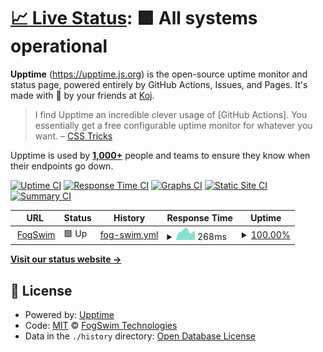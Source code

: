 # [📈 Live Status](https://FogSwim.github.io/xfar-uptime): <!--live status--> **🟩 All systems operational**

<!--start: d-->

**Upptime** (https://upptime.js.org) is the open-source uptime monitor and status page, powered entirely by GitHub Actions, Issues, and Pages. It's made with 💚 by your friends at [Koj](https://koj.co).

> I find Upptime an incredible clever usage of \[GitHub Actions]. You essentially get a free configurable uptime monitor for whatever you want. – [CSS Tricks](https://css-tricks.com/upptime/)

Upptime is used by [**1,000+**](https://github.com/topics/upptime) people and teams to ensure they know when their endpoints go down.

<!--end: description-->

[![Uptime CI](https://github.com/FogSwim/xfar-uptime/workflows/Uptime%20CI/badge.svg)](https://github.com/FogSwim/xfar-uptime/actions?query=workflow%3A%22Uptime+CI%22)
[![Response Time CI](https://github.com/FogSwim/xfar-uptime/workflows/Response%20Time%20CI/badge.svg)](https://github.com/FogSwim/xfar-uptime/actions?query=workflow%3A%22Response+Time+CI%22)
[![Graphs CI](https://github.com/FogSwim/xfar-uptime/workflows/Graphs%20CI/badge.svg)](https://github.com/FogSwim/xfar-uptime/actions?query=workflow%3A%22Graphs+CI%22)
[![Static Site CI](https://github.com/FogSwim/xfar-uptime/workflows/Static%20Site%20CI/badge.svg)](https://github.com/FogSwim/xfar-uptime/actions?query=workflow%3A%22Static+Site+CI%22)
[![Summary CI](https://github.com/FogSwim/xfar-uptime/workflows/Summary%20CI/badge.svg)](https://github.com/FogSwim/xfar-uptime/actions?query=workflow%3A%22Summary+CI%22)

<!--start: status pages-->
<!-- This summary is generated by Upptime (https://github.com/upptime/upptime) -->
<!-- Do not edit this manually, your changes will be overwritten -->
<!-- prettier-ignore -->
| URL | Status | History | Response Time | Uptime |
| --- | ------ | ------- | ------------- | ------ |
| <img alt="" src="https://icons.duckduckgo.com/ip3/www.fogswim.com.ico" height="13"> [FogSwim](https://www.fogswim.com/) | 🟩 Up | [fog-swim.yml](https://github.com/fogswim/xfar-uptime/commits/HEAD/history/fog-swim.yml) | <details><summary><img alt="Response time graph" src="./graphs/fog-swim/response-time-week.png" height="20"> 268ms</summary><br><a href="https://FogSwim.github.io/xfar-uptime/history/fog-swim"><img alt="Response time 298" src="https://img.shields.io/endpoint?url=https%3A%2F%2Fraw.githubusercontent.com%2Ffogswim%2Fxfar-uptime%2FHEAD%2Fapi%2Ffog-swim%2Fresponse-time.json"></a><br><a href="https://FogSwim.github.io/xfar-uptime/history/fog-swim"><img alt="24-hour response time 343" src="https://img.shields.io/endpoint?url=https%3A%2F%2Fraw.githubusercontent.com%2Ffogswim%2Fxfar-uptime%2FHEAD%2Fapi%2Ffog-swim%2Fresponse-time-day.json"></a><br><a href="https://FogSwim.github.io/xfar-uptime/history/fog-swim"><img alt="7-day response time 268" src="https://img.shields.io/endpoint?url=https%3A%2F%2Fraw.githubusercontent.com%2Ffogswim%2Fxfar-uptime%2FHEAD%2Fapi%2Ffog-swim%2Fresponse-time-week.json"></a><br><a href="https://FogSwim.github.io/xfar-uptime/history/fog-swim"><img alt="30-day response time 273" src="https://img.shields.io/endpoint?url=https%3A%2F%2Fraw.githubusercontent.com%2Ffogswim%2Fxfar-uptime%2FHEAD%2Fapi%2Ffog-swim%2Fresponse-time-month.json"></a><br><a href="https://FogSwim.github.io/xfar-uptime/history/fog-swim"><img alt="1-year response time 290" src="https://img.shields.io/endpoint?url=https%3A%2F%2Fraw.githubusercontent.com%2Ffogswim%2Fxfar-uptime%2FHEAD%2Fapi%2Ffog-swim%2Fresponse-time-year.json"></a></details> | <details><summary><a href="https://FogSwim.github.io/xfar-uptime/history/fog-swim">100.00%</a></summary><a href="https://FogSwim.github.io/xfar-uptime/history/fog-swim"><img alt="All-time uptime 100.00%" src="https://img.shields.io/endpoint?url=https%3A%2F%2Fraw.githubusercontent.com%2Ffogswim%2Fxfar-uptime%2FHEAD%2Fapi%2Ffog-swim%2Fuptime.json"></a><br><a href="https://FogSwim.github.io/xfar-uptime/history/fog-swim"><img alt="24-hour uptime 100.00%" src="https://img.shields.io/endpoint?url=https%3A%2F%2Fraw.githubusercontent.com%2Ffogswim%2Fxfar-uptime%2FHEAD%2Fapi%2Ffog-swim%2Fuptime-day.json"></a><br><a href="https://FogSwim.github.io/xfar-uptime/history/fog-swim"><img alt="7-day uptime 100.00%" src="https://img.shields.io/endpoint?url=https%3A%2F%2Fraw.githubusercontent.com%2Ffogswim%2Fxfar-uptime%2FHEAD%2Fapi%2Ffog-swim%2Fuptime-week.json"></a><br><a href="https://FogSwim.github.io/xfar-uptime/history/fog-swim"><img alt="30-day uptime 100.00%" src="https://img.shields.io/endpoint?url=https%3A%2F%2Fraw.githubusercontent.com%2Ffogswim%2Fxfar-uptime%2FHEAD%2Fapi%2Ffog-swim%2Fuptime-month.json"></a><br><a href="https://FogSwim.github.io/xfar-uptime/history/fog-swim"><img alt="1-year uptime 100.00%" src="https://img.shields.io/endpoint?url=https%3A%2F%2Fraw.githubusercontent.com%2Ffogswim%2Fxfar-uptime%2FHEAD%2Fapi%2Ffog-swim%2Fuptime-year.json"></a></details>

<!--end: status pages-->

[**Visit our status website →**](https://FogSwim.github.io/xfar-uptime)

## 📄 License

- Powered by: [Upptime](https://github.com/upptime/upptime)
- Code: [MIT](./LICENSE) © [FogSwim Technologies](www.fogswim.com)
- Data in the `./history` directory: [Open Database License](https://opendatacommons.org/licenses/odbl/1-0/)
